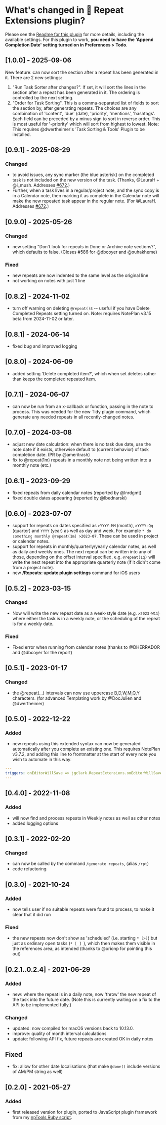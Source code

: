 # What's changed in 🔁 Repeat Extensions plugin?
Please see the [Readme for this plugin](https://github.com/NotePlan/plugins/tree/main/jgclark.RepeatExtensions) for more details, including the available settings. For this plugin to work, **you need to have the 'Append Completion Date' setting turned on in Preferences > Todo**.

## [1.0.0] - 2025-09-06
New feature: can now sort the section after a repeat has been generated in it. There are 2 new settings:
1.  "Run Task Sorter after changes?". If set, it will sort the lines in the section after a repeat has been generated in it. The ordering is controlled by the next setting.
2. "Order for Task Sorting". This is a comma-separated list of fields to sort the section by, after generating repeats. The choices are any combination of 'content', 'due' (date), 'priority', 'mentions', 'hashtags'. Each field can be preceded by a minus sign to sort in reverse order. This is most useful for '-priority' which will sort from highest to lowest.
Note: This requires @dwertheimer's 'Task Sorting & Tools' Plugin to be installed.

## [0.9.1] - 2025-08-29
### Changed
- to avoid issues, any sync marker (the blue asterisk) on the completed task is not included on the new version of the task. (Thanks, @LauraH + @i_mush. Addresses [#672](https://github.com/NotePlan/plugins/issues/672).)
- Further, when a task lives in a regular/project note, and the sync copy is in a Calendar note, then marking it as complete in the Calendar note will make the new repeated task appear in the regular note.  (For @LauraH. Addresses [#672](https://github.com/NotePlan/plugins/issues/672).)

## [0.9.0] - 2025-05-26
### Changed
- new setting "Don't look for repeats in Done or Archive note sections?", which defaults to false. (Closes #586 for @dbcoyer and @ouhakheme)
### Fixed
- new repeats are now indented to the same level as the original line
- not working on notes with just 1 line

## [0.8.2] - 2024-11-02
- turn off warning on deleting `@repeat()`s -- useful if you have Delete Completed Repeats setting turned on. Note: requires NotePlan v3.15 beta from 2024-11-02 or later.

## [0.8.1] - 2024-06-14
- fixed bug and improved logging

## [0.8.0] - 2024-06-09
- added setting 'Delete completed item?', which when set deletes rather than keeps the completed repeated item.
<!-- - fix detailed logging error in dateTime::cODS -->

## [0.7.1] - 2024-06-07
- can now be run from an x-callback or function, passing in the note to process. This was needed for the new Tidy plugin command, which generate any needed repeats in all recently-changed notes.

## [0.7.0] - 2024-03-08
- adjust new date calculation: when there is no task due date, use the note date if it exists, otherwise default to (current behavior) of task completion date. (PR by @ameritrash)
- fix to @repeat(1m) repeats in a monthly note not being written into a monthly note (etc.)

## [0.6.1] - 2023-09-29
- fixed repeats from daily calendar notes (reported by @lnrdgmt)
- fixed double dates appearing (reported by @lbednarski)

## [0.6.0] - 2023-07-07
- support for repeats on dates specified as `>YYYY-MM` (month), `>YYYY-Qq` (quarter) and `YYYY` (year) as well as day and week. For example `* do something monthly @repeat(1m) >2023-07`.  These can be used in project or calendar notes.
- support for repeats in monthly/quarterly/yearly calendar notes, as well as daily and weekly ones. The next repeat can be written into any of those, depending on the offset interval specified. e.g. `@repeat(1q)` will write the next repeat into the appropriate quarterly note (if it didn't come from a project note).
- new **/Repeats: update plugin settings** command for iOS users

## [0.5.2] - 2023-03-15
### Changed
<!-- - Now internally running from Editor only -->
- Now will write the new repeat date as a week-style date (e.g. `>2023-W11`) where either the task is in a weekly note, or the scheduling of the repeat is for a weekly date.
### Fixed
- Fixed error when running from calendar notes (thanks to @DHERRADOR and @dbcoyer for the report)

## [0.5.1] - 2023-01-17
### Changed
- the @repeat(...) intervals can now use uppercase B,D,W,M,Q,Y characters. (for advanced Templating work by @DocJulien and @dwertheimer)

## [0.5.0] - 2022-12-22
### Added
- new repeats using this extended syntax can now be generated automatically after you complete an existing one. This requires NotePlan v3.7.2, and adding this line to frontmatter at the start of every note you wish to automate in this way:
``` yaml
---
triggers: onEditorWillSave => jgclark.RepeatExtensions.onEditorWillSave
---
```

## [0.4.0] - 2022-11-08
### Added
- will now find and process repeats in Weekly notes as well as other notes
- added logging options

## [0.3.1] - 2022-02-20
### Changed
- can now be called by the command `/generate repeats`, (alias `/rpt`)
- code refactoring

## [0.3.0] - 2021-10-24
### Added
- now tells user if no suitable repeats were found to process, to make it clear that it did run

### Fixed
- the new repeats now don't show as 'scheduled' (i.e. starting `* [>]`) but just as ordinary open tasks (`* [ ] `), which then makes them visible in the references area, as intended (thanks to @orionp for pointing this out)

## [0.2.1..0.2.4] - 2021-06-29
### Added
- new: where the repeat is in a daily note, now 'throw' the new repeat of the task into the future date. (Note this is currently waiting on a fix to the API to be implemented fully.)
### Changed
- updated: now compiled for macOS versions back to 10.13.0.
- improve: quality of month interval calculations
- update: following API fix, future repeats are created OK in daily notes

## Fixed
- fix: allow for other date localisations (that make `@done()` include versions of AM/PM string as well)

## [0.2.0] - 2021-05-27
### Added
- first released version for plugin, ported to JavaScript plugin framework from my [npTools Ruby script](https://github.com/jgclark/NotePlan-tools/).
